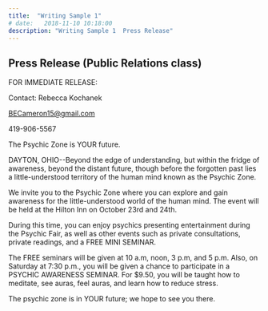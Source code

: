 ```yaml
---
title:  "Writing Sample 1"
# date:   2018-11-10 10:18:00
description: "Writing Sample 1  Press Release"
---
```


## Press Release (Public Relations class) 

FOR IMMEDIATE RELEASE: 

Contact: Rebecca Kochanek

BECameron15@gmail.com

419-906-5567

The Psychic Zone is YOUR future. 

 
DAYTON, OHIO--Beyond the edge of understanding, but within the fridge of awareness, beyond the distant future, though before the forgotten past lies a little-understood territory of the human mind known as the Psychic Zone.

We invite you to the Psychic Zone where you can explore and gain awareness for the little-understood world of the human mind. The event will be held at the Hilton Inn on October 23rd and 24th.

During this time, you can enjoy psychics presenting entertainment during the Psychic Fair, as well as other events such as private consultations, private readings, and a FREE MINI SEMINAR. 

The FREE seminars will be given at 10 a.m, noon, 3 p.m, and 5 p.m. Also, on Saturday at 7:30 p.m., you will be given a chance to participate in a PSYCHIC AWARENESS SEMINAR. For $9.50, you will be taught how to meditate, see auras, feel auras, and learn how to reduce stress. 

The psychic zone is in YOUR future; we hope to see you there. 
